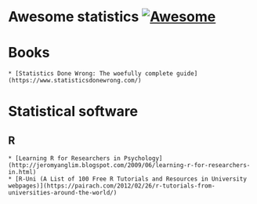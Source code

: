 # Awesome statistics [![Awesome](https://cdn.rawgit.com/sindresorhus/awesome/d7305f38d29fed78fa85652e3a63e154dd8e8829/media/badge.svg)](https://github.com/sindresorhus/awesome)

# Books


    * [Statistics Done Wrong: The woefully complete guide](https://www.statisticsdonewrong.com/) 

# Statistical software

## R


    * [Learning R for Researchers in Psychology](http://jeromyanglim.blogspot.com/2009/06/learning-r-for-researchers-in.html) 
    * [R-Uni (A List of 100 Free R Tutorials and Resources in University webpages)](https://pairach.com/2012/02/26/r-tutorials-from-universities-around-the-world/) 
